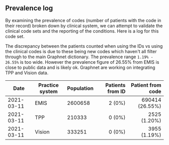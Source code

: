 ## Prevalence log

By examining the prevalence of codes (number of patients with the code in their record) broken down by clinical system, we can attempt to validate the clinical code sets and the reporting of the conditions. Here is a log for this code set.

The discrepancy between the patients counted when using the IDs vs using the clinical codes is due to these being new codes which haven't all filter through to the main Graphnet dictionary. The prevalence range `1.19% - 26.55%` is too wide. However the prevalence figure of 26.55% from EMIS is close to public data and is likely ok. Graphnet are working on integrating TPP and Vision data.

| Date       | Practice system | Population | Patients from ID | Patient from code |
| ---------- | --------------- | ---------- | ---------------: | ----------------: |
| 2021-03-11 | EMIS            | 2600658    |           2 (0%) |   690414 (26.55%) |
| 2021-03-11 | TPP             | 210333     |           0 (0%) |      2525 (1.20%) |
| 2021-03-11 | Vision          | 333251     |           0 (0%) |      3955 (1.19%) |
